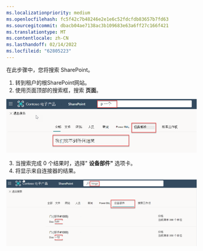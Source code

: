 ```yaml
---
ms.localizationpriority: medium
ms.openlocfilehash: fc5f42c7b48246e2e1e6c52fdcfdb83657b7fd63
ms.sourcegitcommit: dbacb04ae7138ac3b109683e63a6ff27c166f421
ms.translationtype: MT
ms.contentlocale: zh-CN
ms.lasthandoff: 02/14/2022
ms.locfileid: "62805223"
---
```

<!-- markdownlint-disable MD002 MD025 MD041 -->

在此步骤中，您将搜索 SharePoint。

1. 转到租户的根SharePoint网站。
2. 使用页面顶部的搜索框，搜索 **页面**。

  !["设备部件"选项卡上"word"的搜索结果示例。](images/connectors-images/build19.png)

3. 当搜索完成 0 个结果时，选择" **设备部件"** 选项卡。
4. 将显示来自连接器的结果。

  ![单词"一词"的搜索结果示例，其中结果显示在"设备部件"选项卡上。](images/connectors-images/build20.png)
